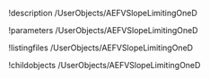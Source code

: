 !description /UserObjects/AEFVSlopeLimitingOneD

!parameters /UserObjects/AEFVSlopeLimitingOneD

!listingfiles /UserObjects/AEFVSlopeLimitingOneD

!childobjects /UserObjects/AEFVSlopeLimitingOneD
